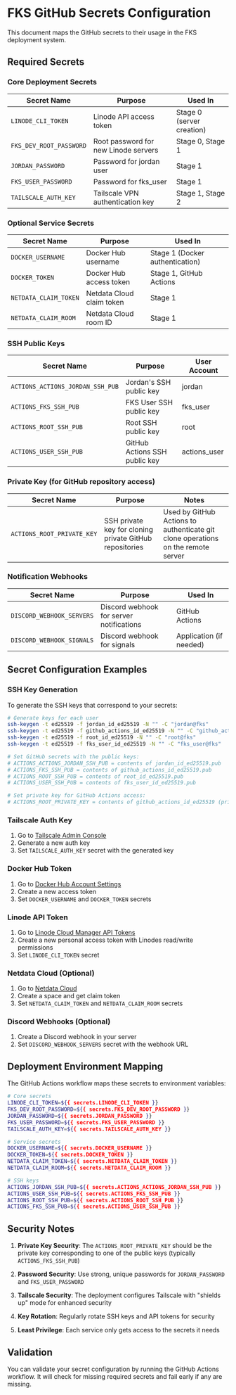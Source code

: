 # FKS GitHub Secrets Configuration

This document maps the GitHub secrets to their usage in the FKS deployment system.

## Required Secrets

### Core Deployment Secrets
| Secret Name | Purpose | Used In |
|-------------|---------|---------|
| `LINODE_CLI_TOKEN` | Linode API access token | Stage 0 (server creation) |
| `FKS_DEV_ROOT_PASSWORD` | Root password for new Linode servers | Stage 0, Stage 1 |
| `JORDAN_PASSWORD` | Password for jordan user | Stage 1 |
| `FKS_USER_PASSWORD` | Password for fks_user | Stage 1 |
| `TAILSCALE_AUTH_KEY` | Tailscale VPN authentication key | Stage 1, Stage 2 |

### Optional Service Secrets
| Secret Name | Purpose | Used In |
|-------------|---------|---------|
| `DOCKER_USERNAME` | Docker Hub username | Stage 1 (Docker authentication) |
| `DOCKER_TOKEN` | Docker Hub access token | Stage 1, GitHub Actions |
| `NETDATA_CLAIM_TOKEN` | Netdata Cloud claim token | Stage 1 |
| `NETDATA_CLAIM_ROOM` | Netdata Cloud room ID | Stage 1 |

### SSH Public Keys
| Secret Name | Purpose | User Account |
|-------------|---------|-------------|
| `ACTIONS_ACTIONS_JORDAN_SSH_PUB` | Jordan's SSH public key | jordan |
| `ACTIONS_FKS_SSH_PUB` | FKS User SSH public key | fks_user |
| `ACTIONS_ROOT_SSH_PUB` | Root SSH public key | root |
| `ACTIONS_USER_SSH_PUB` | GitHub Actions SSH public key | actions_user |

### Private Key (for GitHub repository access)

| Secret Name | Purpose | Notes |
|-------------|---------|-------|
| `ACTIONS_ROOT_PRIVATE_KEY` | SSH private key for cloning private GitHub repositories | Used by GitHub Actions to authenticate git clone operations on the remote server |

### Notification Webhooks
| Secret Name | Purpose | Used In |
|-------------|---------|---------|
| `DISCORD_WEBHOOK_SERVERS` | Discord webhook for server notifications | GitHub Actions |
| `DISCORD_WEBHOOK_SIGNALS` | Discord webhook for signals | Application (if needed) |

## Secret Configuration Examples

### SSH Key Generation
To generate the SSH keys that correspond to your secrets:

```bash
# Generate keys for each user
ssh-keygen -t ed25519 -f jordan_id_ed25519 -N "" -C "jordan@fks"
ssh-keygen -t ed25519 -f github_actions_id_ed25519 -N "" -C "github_actions_user@fks"
ssh-keygen -t ed25519 -f root_id_ed25519 -N "" -C "root@fks"
ssh-keygen -t ed25519 -f fks_user_id_ed25519 -N "" -C "fks_user@fks"

# Set GitHub secrets with the public keys:
# ACTIONS_ACTIONS_JORDAN_SSH_PUB = contents of jordan_id_ed25519.pub
# ACTIONS_FKS_SSH_PUB = contents of github_actions_id_ed25519.pub
# ACTIONS_ROOT_SSH_PUB = contents of root_id_ed25519.pub
# ACTIONS_USER_SSH_PUB = contents of fks_user_id_ed25519.pub

# Set private key for GitHub Actions access:
# ACTIONS_ROOT_PRIVATE_KEY = contents of github_actions_id_ed25519 (private key)
```

### Tailscale Auth Key
1. Go to [Tailscale Admin Console](https://login.tailscale.com/admin/machines)
2. Generate a new auth key
3. Set `TAILSCALE_AUTH_KEY` secret with the generated key

### Docker Hub Token
1. Go to [Docker Hub Account Settings](https://hub.docker.com/settings/security)
2. Create a new access token
3. Set `DOCKER_USERNAME` and `DOCKER_TOKEN` secrets

### Linode API Token
1. Go to [Linode Cloud Manager API Tokens](https://cloud.linode.com/profile/tokens)
2. Create a new personal access token with Linodes read/write permissions
3. Set `LINODE_CLI_TOKEN` secret

### Netdata Cloud (Optional)
1. Go to [Netdata Cloud](https://app.netdata.cloud/)
2. Create a space and get claim token
3. Set `NETDATA_CLAIM_TOKEN` and `NETDATA_CLAIM_ROOM` secrets

### Discord Webhooks (Optional)
1. Create a Discord webhook in your server
2. Set `DISCORD_WEBHOOK_SERVERS` secret with the webhook URL

## Deployment Environment Mapping

The GitHub Actions workflow maps these secrets to environment variables:

```bash
# Core secrets
LINODE_CLI_TOKEN=${{ secrets.LINODE_CLI_TOKEN }}
FKS_DEV_ROOT_PASSWORD=${{ secrets.FKS_DEV_ROOT_PASSWORD }}
JORDAN_PASSWORD=${{ secrets.JORDAN_PASSWORD }}
FKS_USER_PASSWORD=${{ secrets.FKS_USER_PASSWORD }}
TAILSCALE_AUTH_KEY=${{ secrets.TAILSCALE_AUTH_KEY }}

# Service secrets
DOCKER_USERNAME=${{ secrets.DOCKER_USERNAME }}
DOCKER_TOKEN=${{ secrets.DOCKER_TOKEN }}
NETDATA_CLAIM_TOKEN=${{ secrets.NETDATA_CLAIM_TOKEN }}
NETDATA_CLAIM_ROOM=${{ secrets.NETDATA_CLAIM_ROOM }}

# SSH keys
ACTIONS_JORDAN_SSH_PUB=${{ secrets.ACTIONS_ACTIONS_JORDAN_SSH_PUB }}
ACTIONS_USER_SSH_PUB=${{ secrets.ACTIONS_FKS_SSH_PUB }}
ACTIONS_ROOT_SSH_PUB=${{ secrets.ACTIONS_ROOT_SSH_PUB }}
ACTIONS_FKS_SSH_PUB=${{ secrets.ACTIONS_USER_SSH_PUB }}
```

## Security Notes

1. **Private Key Security**: The `ACTIONS_ROOT_PRIVATE_KEY` should be the private key corresponding to one of the public keys (typically `ACTIONS_FKS_SSH_PUB`)

2. **Password Security**: Use strong, unique passwords for `JORDAN_PASSWORD` and `FKS_USER_PASSWORD`

3. **Tailscale Security**: The deployment configures Tailscale with "shields up" mode for enhanced security

4. **Key Rotation**: Regularly rotate SSH keys and API tokens for security

5. **Least Privilege**: Each service only gets access to the secrets it needs

## Validation

You can validate your secret configuration by running the GitHub Actions workflow. It will check for missing required secrets and fail early if any are missing.
